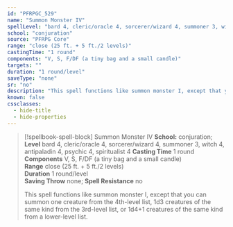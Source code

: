 ```yaml
---
id: "PFRPGC_529"
name: "Summon Monster IV"
spellLevel: "bard 4, cleric/oracle 4, sorcerer/wizard 4, summoner 3, witch 4, antipaladin 4, psychic 4, spiritualist 4"
school: "conjuration"
source: "PFRPG Core"
range: "close (25 ft. + 5 ft./2 levels)"
castingTime: "1 round"
components: "V, S, F/DF (a tiny bag and a small candle)"
targets: ""
duration: "1 round/level"
saveType: "none"
sr: "no"
description: "This spell functions like summon monster I, except that you can summon one creature from the 4th-level list, 1d3 creatures of the same kind from the 3rd-level list, or 1d4+1 creatures of the same kind from a lower-level list."
known: false
cssclasses:
  - hide-title
  - hide-properties
---
```


> [!spellbook-spell-block] Summon Monster IV
> **School:** conjuration; **Level** bard 4, cleric/oracle 4, sorcerer/wizard 4, summoner 3, witch 4, antipaladin 4, psychic 4, spiritualist 4
> **Casting Time** 1 round  
> **Components** V, S, F/DF (a tiny bag and a small candle)  
> **Range** close (25 ft. + 5 ft./2 levels)  
> **Duration** 1 round/level  
> **Saving Throw** none; **Spell Resistance** no
> 
> This spell functions like summon monster I, except that you can summon one creature from the 4th-level list, 1d3 creatures of the same kind from the 3rd-level list, or 1d4+1 creatures of the same kind from a lower-level list.